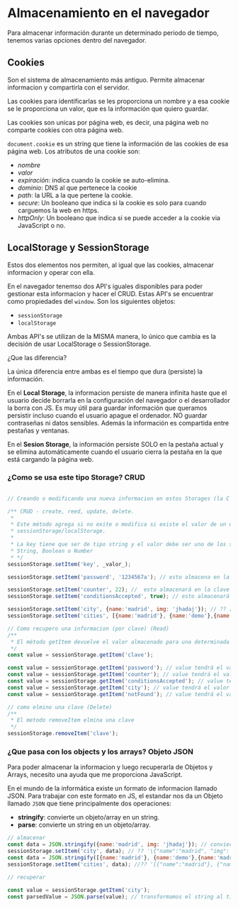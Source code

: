 # Almacenamiento en el navegador

Para almacenar información durante un determinado periodo de tiempo, tenemos varias opciones dentro del navegador.

## Cookies

Son el sistema de almacenamiento más antiguo. Permite almacenar informacion y compartirla con el servidor.

Las cookies para identificarlas se les proporciona un nombre y a esa cookie se le proporciona un valor, que es la información que quiero guardar.

Las cookies son unicas por página web, es decir, una página web no comparte cookies con otra página web.

`document.cookie` es un string que tiene la información de las cookies de esa página web. Los atributos de una cookie son:

- *nombre*
- *valor*
- *expiración*: indica cuando la cookie se auto-elimina.
- *dominio*: DNS al que pertenece la cookie
- *path*: la URL a la que pertene la cookie.
- *secure*: Un booleano que indica si la cookie es solo para cuando carguemos la web en https.
- *httpOnly*: Un booleano que indica si se puede acceder a la cookie via JavaScript o no.

## LocalStorage y SessionStorage

Estos dos elementos nos permiten, al igual que las cookies, almacenar informacion y operar con ella.

En el navegador tenemso dos API's iguales disponibles para poder gestionar esta informacion y hacer el CRUD. Estas API's se encuentrar como propiedades del `window`. Son los siguientes objetos:

- `sessionStorage`
- `localStorage`

Ambas API's se utilizan de la MISMA manera, lo único que cambia es la decisión de usar LocalStorage o SessionStorage.

¿Que las diferencia?

La única diferencia entre ambas es el tiempo que dura (persiste) la información.

En el **Local Storage**, la informacion persiste de manera infinita haste que el usuario decide borrarla en la configuración del navegador o el desarrollador la borra con JS. Es muy útil para guardar información que queramos persistir incluso cuando el usuario apague el ordenador. NO guardar contraseñas ni datos sensibles. Además la información es compartida entre pestañas y ventanas.

En el **Sesion Storage**, la información persiste SOLO en la pestaña actual y se elimina automáticamente cuando el usuario cierra la pestaña en la que está cargando la página web.

### ¿Como se usa este tipo Storage? CRUD


```js

// Creando o modificando una nueva informacion en estos Storages (la C y la U)

/** CRUD - create, reed, update, delete.
 * 
 * Este método agrega si no exite o modifica si existe el valor de un dato en el 
 * sessionStorage/localStorage.
 * 
 * La key tiene que ser de tipo string y el valor debe ser uno de los siguientes tipos:
 * String, Boolean o Number
 * */
sessionStorage.setItem('key', _valor_);

sessionStorage.setItem('password', '1234567a'); // esto almacena en la clave 'password' el valor '1234567a'

sessionStorage.setItem('counter', 22); //  esto almacenará en la clave 'counter' el valor 22
sessionStorage.setItem('conditionsAccepted', true); // esto almacenará en la clave 'conditionsAccepted' con un valor 'true'

sessionStorage.setItem('city', {name:'madrid', img: 'jhadaj'}); // ?? [object Object]
sessionStorage.setItem('cities', [{name:'madrid'}, {name:'demo'},{name:'madrid'}]); //?? [object Object],[object Object],[object Object]

// Como recupero una informacion (por clave) (Read)
/**
 * El método getItem devuelve el valor almacenado para una determinada clave o null si la clave no existe. La 'clave' debe ser un string y el 'value' (que es lo que devuelve el getItem)  es siempre de tipo String, por tanto, tendremos que procesar ese dato y hacer las conversiones que sean necesarias
 */
const value = sessionStorage.getItem('clave');

const value = sessionStorage.getItem('password'); // value tendrá el valor '1234567a'
const value = sessionStorage.getItem('counter'); // value tendrá el valor '22'
const value = sessionStorage.getItem('conditionsAccepted'); // value tendrá el valor 'true'
const value = sessionStorage.getItem('city'); // value tendrá el valor '[object Object]' ??
const value = sessionStorage.getItem('notFound'); // value tendrá el valor null

// como elmino una clave (Delete)
/**
 * El metodo removeItem elmina una clave
 */
sessionStorage.removeItem('clave');

```

### ¿Que pasa con los objects y los arrays? Objeto JSON

Para poder almacenar la informacion y luego recuperarla de Objetos y Arrays, necesito una ayuda que me proporciona JavaScript.

En el mundo de la informática existe un formato de informacion llamado JSON. Para trabajar con este formato en JS, el estandar nos da un Objeto llamado `JSON` que tiene principalmente dos operaciones:

- **stringify**: convierte un objeto/array en un string.
- **parse**: convierte un string en un objeto/array.

```js
// almacenar
const data = JSON.stringify({name:'madrid', img: 'jhadaj'}); // convierto primero el ob jeto a string
sessionStorage.setItem('city', data); // ?? '\{"name":"madrid", "img": "jhadaj"\}'
const data = JSON.stringify([{name:'madrid'}, {name:'demo'},{name:'madrid'}]); 
sessionStorage.setItem('cities', data); //?? '[{"name":"madrid"}, {"name":"demo"},{"name":"madrid"}]';

// recuperar

const value = sessionStorage.getItem('city');
const parsedValue = JSON.parse(value); // transformamos el string al tipo original

```
